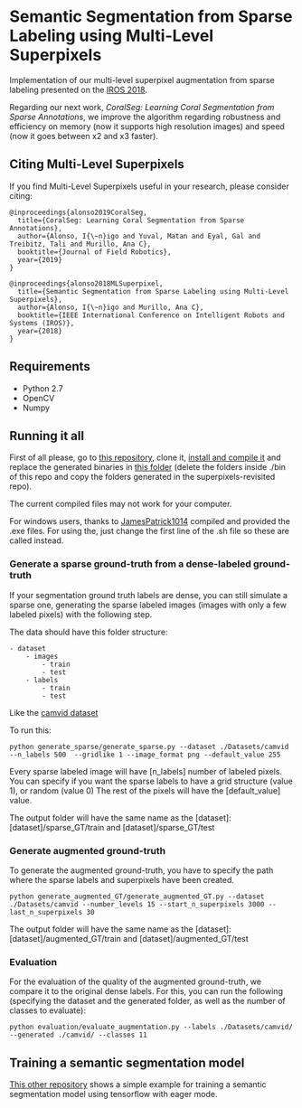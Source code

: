 # Semantic Segmentation from Sparse Labeling using Multi-Level Superpixels

Implementation of our multi-level superpixel augmentation from sparse labeling presented on the [IROS 2018](https://www.iros2018.org/).

Regarding our next work, *CoralSeg: Learning Coral Segmentation from Sparse Annotations*, we improve the algorithm regarding robustness and efficiency on memory (now it supports high resolution images) and speed (now it goes between x2 and x3 faster).
 

## Citing Multi-Level Superpixels 

If you find Multi-Level Superpixels useful in your research, please consider citing:
```
@inproceedings{alonso2019CoralSeg,
  title={CoralSeg: Learning Coral Segmentation from Sparse Annotations},
  author={Alonso, I{\~n}igo and Yuval, Matan and Eyal, Gal and Treibitz, Tali and Murillo, Ana C},
  booktitle={Journal of Field Robotics},
  year={2019}
}

@inproceedings{alonso2018MLSuperpixel,
  title={Semantic Segmentation from Sparse Labeling using Multi-Level Superpixels},
  author={Alonso, I{\~n}igo and Murillo, Ana C},
  booktitle={IEEE International Conference on Intelligent Robots and Systems (IROS)},
  year={2018}
}
```

## Requirements
- Python 2.7
- OpenCV
- Numpy


## Running it all

First of all please, go to [this repository](https://github.com/davidstutz/superpixels-revisited), clone it, [install and compile it](https://github.com/davidstutz/superpixels-revisited#building) and replace the generated binaries in [this folder](https://github.com/Shathe/ML-Superpixels/tree/master/bin) (delete the folders inside ./bin of this repo and copy the folders generated in the superpixels-revisited repo).

The current compiled files may not work for your computer.

For windows users, thanks to [JamesPatrick1014](https://github.com/JamesPatrick1014) compiled and provided the .exe files. 
For using the, just change the first line of the .sh file so these are called instead.

### Generate a sparse ground-truth from a dense-labeled ground-truth

If your segmentation ground truth labels are dense, you can still simulate a sparse one, generating the sparse labeled images (images with only a few labeled pixels) with the following step.

The data should have this folder structure:
```
- dataset
	- images 
		- train
		- test
	- labels
		- train
		- test
```
Like the [camvid dataset]( ./Datasets/camvid)


To run this:
```
python generate_sparse/generate_sparse.py --dataset ./Datasets/camvid --n_labels 500  --gridlike 1 --image_format png --default_value 255
```
Every sparse labeled image will have [n_labels] number of labeled pixels. You can specify if you want the sparse labels to have a grid structure (value 1), or random (value 0) The rest of the pixels will have the [default_value] value.

The output folder will have the same name as the [dataset]: [dataset]/sparse_GT/train and [dataset]/sparse_GT/test



### Generate augmented ground-truth

To generate the augmented ground-truth, you have to specify the path where the sparse labels and superpixels have been created.
```
python generate_augmented_GT/generate_augmented_GT.py --dataset ./Datasets/camvid --number_levels 15 --start_n_superpixels 3000 --last_n_superpixels 30
```
The output folder will have the same name as the [dataset]: [dataset]/augmented_GT/train and [dataset]/augmented_GT/test



### Evaluation

For the evaluation of the quality of the augmented ground-truth, we compare it to the original dense labels. For this, you can run the following (specifying the dataset and the generated folder, as well as the number of classes to evaluate):
```
python evaluation/evaluate_augmentation.py --labels ./Datasets/camvid/ --generated ./camvid/ --classes 11
```




## Training a semantic segmentation model
[This other repository](https://github.com/Shathe/Semantic-Segmentation-Tensorflow-Eager) shows a simple example for training a semantic segmentation model using tensorflow with eager mode.
















